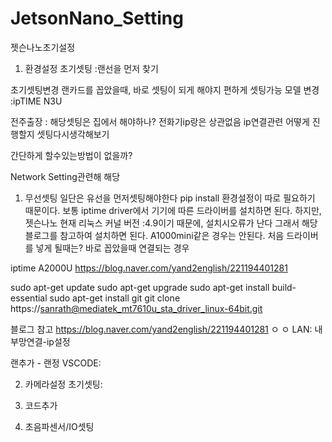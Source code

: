 # JetsonNano_Setting
젯슨나노초기설정


1. 환경설정
초기셋팅 :랜선을 먼저 찾기

초기셋팅변경
랜카드를 꼽았을때, 바로 셋팅이 되게 해야지 편하게 셋팅가능
모델 변경 :ipTIME N3U




전주출장 : 해당셋팅은 집에서 해야하나?
전화기ip랑은 상관없음
ip연결관련 어떻게 진행할지 셋팅다시생각해보기

간단하게 할수있는방법이 없을까?

Network Setting관련해 해당
1. 무선셋팅
일단은 유선을 먼저셋팅해야한다
pip install 환경설정이 따로 필요하기 때문이다.
보통 iptime driver에서 기기에 따른 드라이버를 설치하면 된다.
하지만, 젯슨나노 현재 리눅스 커널 버전 :4.9이기 때문에, 설치시오류가 난다
그래서 해당 블로그를 참고하여 설치하면 된다.
A1000mini같은 경우는 안된다. 처음 드라이버를 넣게 될때는?
바로 꼽았을때 연결되는 경우

iptime A2000U
https://blog.naver.com/yand2english/221194401281

sudo apt-get update
sudo apt-get upgrade
sudo apt-get install build-essential
sudo apt-get install git
git clone https://sanrath@mediatek_mt7610u_sta_driver_linux-64bit.git


블로그 참고 
https://blog.naver.com/yand2english/221194401281
ㅇ
ㅇ
LAN: 내부망연결-ip설정

랜추가 - 
랜정
VSCODE:


2. 카메라설정
초기셋팅:


3. 코드추가

4. 초음파센서/IO셋팅 
